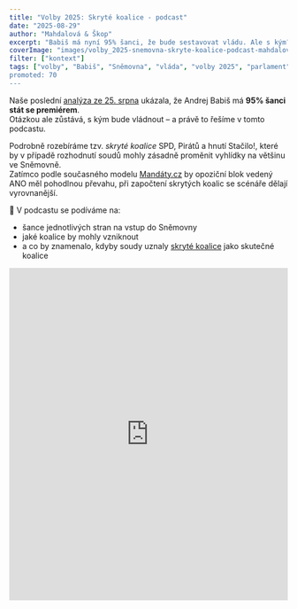 ```yaml
---
title: "Volby 2025: Skryté koalice - podcast"
date: "2025-08-29"
author: "Mahdalová & Škop"
excerpt: "Babiš má nyní 95% šanci, že bude sestavovat vládu. Ale s kým? Poslechněte si náš podcast."
coverImage: "images/volby_2025-snemovna-skryte-koalice-podcast-mahdalova-skop01.jpg"
filter: ["kontext"]
tags: ["volby", "Babiš", "Sněmovna", "vláda", "volby 2025", "parlament", "koalice", "Spolu", "Stačilo", "Piráti", "Zelení", "SPD", Motoristé"]
promoted: 70
---
```

Naše poslední [analýza ze 25. srpna](https://www.mahdalova-skop.cz/clanek/analyza-2025-08-25-40-dni-do-voleb-a-babis-na-95-premierem) ukázala, že Andrej Babiš má **95% šanci stát se premiérem**.  
Otázkou ale zůstává, s kým bude vládnout – a právě to řešíme v tomto podcastu.  

Podrobně rozebíráme tzv. *skryté koalice* SPD, Pirátů a hnutí Stačilo!, které by v případě rozhodnutí soudů mohly zásadně proměnit vyhlídky na většinu ve Sněmovně.  
Zatímco podle současného modelu [Mandáty.cz](https://www.mandaty.cz) by opoziční blok vedený ANO měl pohodlnou převahu, při započtení skrytých koalic se scénáře dělají vyrovnanější.  

🔎 V podcastu se podíváme na:
- šance jednotlivých stran na vstup do Sněmovny  
- jaké koalice by mohly vzniknout  
- a co by znamenalo, kdyby soudy uznaly [skryté koalice](https://www.mahdalova-skop.cz/clanek/analyza-2025-08-25-40-dni-do-voleb-a-babis-na-95-premierem) jako skutečné koalice  

<iframe width="100%" height="600" src="https://www.youtube.com/embed/ia_LECQmW0c?si=Ru-5vuIeiYnt8VN0" title="Skryté koalice – podcast Mahdalová & Škop" frameborder="0" allow="accelerometer; autoplay; clipboard-write; encrypted-media; gyroscope; picture-in-picture; web-share" referrerpolicy="strict-origin-when-cross-origin" allowfullscreen></iframe>
